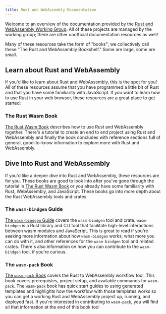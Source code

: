 ```yaml
---
title: Rust and WebAssembly Documentation
---
```


Welcome to an overview of the documentation provided by the [Rust
and WebAssembly Working Group](https://github.com/rustwasm). All of these
projects are managed by the working group; there are other unofficial
documentation resources as well!

Many of these resources take the form of "books"; we collectively call
these "The Rust and WebAssembly Bookshelf." Some are large, some are small.

## Learn about Rust and WebAssembly

If you'd like to learn about Rust and WebAssembly, this is the spot for
you! All of these resources assume that you have programmed a little bit
of Rust and that you have some familiarity with JavaScript. If you want
to learn how to use Rust in your web browser, these resources are a
great place to get started:

### The Rust Wasm Book

[The Rust Wasm Book](https://rustwasm.github.io/docs/book/) describes how to use Rust and
WebAssembly together. There's a tutorial to create an end to end project
using Rust and WebAssembly and finally the book concludes with reference
sections full of general, good-to-know information to explore more
with Rust and WebAssembly.

## Dive Into Rust and WebAssembly

If you'd like a deeper dive into Rust and WebAssembly, these resources
are for you. These books are good to look into after you've gone through
the tutorial in [The Rust Wasm Book](https://rustwasm.github.io/docs/book/) or you already have some
familiarity with Rust, WebAssembly, and JavaScript. These books go into
more depth about the Rust WebAssembly tools and crates.

### The `wasm-bindgen` Guide

[The `wasm-bindgen` Guide](https://rustwasm.github.io/docs/wasm-bindgen/) covers the `wasm-bindgen`
tool and crate. `wasm-bindgen` is a Rust library and CLI tool that
facilitate high-level interactions between wasm modules and JavaScript.
This is great to read if you're seeking more information about how
`wasm-bindgen` works, what more you can do with it, and other references
for the `wasm-bindgen` tool and related crates. There's also information
on how you can contribute to the `wasm-bindgen` tool, if you're
curious.

### The `wasm-pack` Book

[The `wasm-pack` Book](docs/wasm-pack) covers the Rust to WebAssembly
workflow tool. This book covers prerequistes, project setup, and
available commands for `wasm-pack`. The `wasm-pack` book has quick start
guides to using generated templates and highlights how the workflow with
those templates works so you can get a working Rust and WebAssembly
project up, running, and deployed fast. If you're interested in
contributing to `wasm-pack`, you will find all that information at the
end of this book too!
